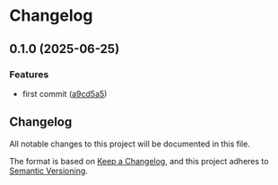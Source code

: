 # Changelog

## 0.1.0 (2025-06-25)


### Features

* first commit ([a9cd5a5](https://github.com/manuelarte/motivate-me/commit/a9cd5a5e195264f78a25d5d58b9d6e58adb5d7a3))

## Changelog

All notable changes to this project will be documented in this file.

The format is based on [Keep a Changelog](https://keepachangelog.com/en/1.1.0/),
and this project adheres to [Semantic Versioning](https://semver.org/spec/v2.0.0.html).
